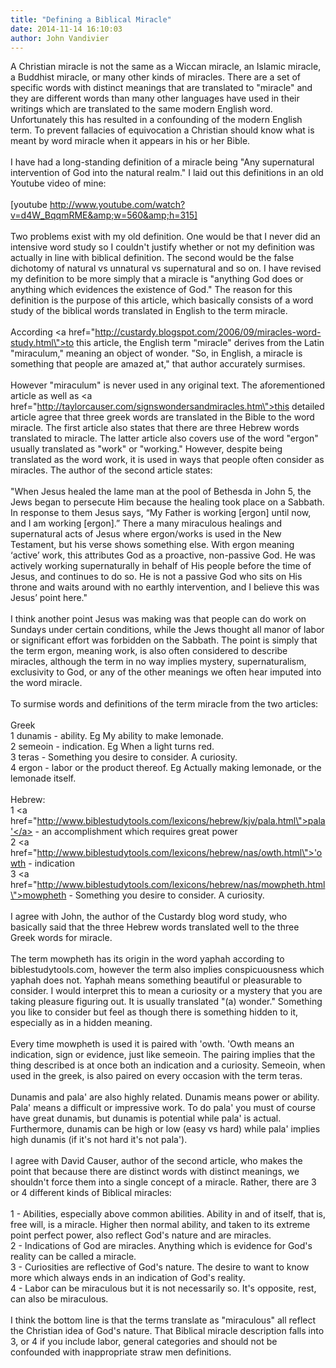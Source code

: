 ```yaml
---
title: "Defining a Biblical Miracle"
date: 2014-11-14 16:10:03
author: John Vandivier
---
```




A Christian miracle is not the same as a Wiccan miracle, an Islamic miracle, a Buddhist miracle, or many other kinds of miracles. There are a set of specific words with distinct meanings that are translated to \"miracle\" and they are different words than many other languages have used in their writings which are translated to the same modern English word. Unfortunately this has resulted in a confounding of the modern English term. To prevent fallacies of equivocation a Christian should know what is meant by word miracle when it appears in his or her Bible.<br /><br />I have had a long-standing definition of a miracle being \"Any supernatural intervention of God into the natural realm.\" I laid out this definitions in an old Youtube video of mine:<br /><br />[youtube http://www.youtube.com/watch?v=d4W_BqqmRME&amp;w=560&amp;h=315]<br /><br />Two problems exist with my old definition. One would be that I never did an intensive word study so I couldn't justify whether or not my definition was actually in line with biblical definition. The second would be the false dichotomy of natural vs unnatural vs supernatural and so on. I have revised my definition to be more simply that a miracle is \"anything God does or anything which evidences the existence of God.\" The reason for this definition is the purpose of this article, which basically consists of a word study of the biblical words translated in English to the term miracle.<br /><br />According <a href=\"http://custardy.blogspot.com/2006/09/miracles-word-study.html\">to this article</a>, the English term \"miracle\" derives from the Latin \"miraculum,\" meaning an object of wonder. \"So, in English, a miracle is something that people are amazed at,\" that author accurately surmises.<br /><br />However \"miraculum\" is never used in any original text. The aforementioned article as well as <a href=\"http://taylorcauser.com/signswondersandmiracles.htm\">this detailed article</a> agree that three greek words are translated in the Bible to the word miracle. The first article also states that there are three Hebrew words translated to miracle. The latter article also covers use of the word \"ergon\" usually translated as \"work\" or \"working.\" However, despite being translated as the word work, it is used in ways that people often consider as miracles. The author of the second article states:<br /><br />\"When Jesus healed the lame man at the pool of Bethesda in John 5, the Jews began to persecute Him because the healing took place on a Sabbath. In response to them Jesus says, “My Father is working [ergon] until now, and I am working [ergon].” There a many miraculous healings and supernatural acts of Jesus where ergon/works is used in the New Testament, but his verse shows something else. With ergon meaning ‘active’ work, this attributes God as a proactive, non-passive God. He was actively working supernaturally in behalf of His people before the time of Jesus, and continues to do so. He is not a passive God who sits on His throne and waits around with no earthly intervention, and I believe this was Jesus’ point here.\"<br /><br />I think another point Jesus was making was that people can do work on Sundays under certain conditions, while the Jews thought all manor of labor or significant effort was forbidden on the Sabbath. The point is simply that the term ergon, meaning work, is also often considered to describe miracles, although the term in no way implies mystery, supernaturalism, exclusivity to God, or any of the other meanings we often hear imputed into the word miracle.<br /><br />To surmise words and definitions of the term miracle from the two articles:<br /><br />Greek<br />1 dunamis - ability. Eg My ability to make lemonade.<br />2 semeoin - indication. Eg When a light turns red.<br />3 teras - Something you desire to consider. A curiosity.<br />4 ergon - labor or the product thereof. Eg Actually making lemonade, or the lemonade itself.<br /><br />Hebrew:<br />1 <a href=\"http://www.biblestudytools.com/lexicons/hebrew/kjv/pala.html\">pala'</a> - an accomplishment which requires great power<br />2 <a href=\"http://www.biblestudytools.com/lexicons/hebrew/nas/owth.html\">'owth</a> - indication<br />3 <a href=\"http://www.biblestudytools.com/lexicons/hebrew/nas/mowpheth.html\">mowpheth </a>- Something you desire to consider. A curiosity.<br /><br />I agree with John, the author of the Custardy blog word study, who basically said that the three Hebrew words translated well to the three Greek words for miracle.<br /><br />The term mowpheth has its origin in the word yaphah according to biblestudytools.com, however the term also implies conspicuousness which yaphah does not. Yaphah means something beautiful or pleasurable to consider. I would interpret this to mean a curiosity or a mystery that you are taking pleasure figuring out. It is usually translated \"(a) wonder.\" Something you like to consider but feel as though there is something hidden to it, especially as in a hidden meaning.<br /><br />Every time mowpheth is used it is paired with 'owth. 'Owth means an indication, sign or evidence, just like semeoin. The pairing implies that the thing described is at once both an indication and a curiosity. Semeoin, when used in the greek, is also paired on every occasion with the term teras.<br /><br />Dunamis and pala' are also highly related. Dunamis means power or ability. Pala' means a difficult or impressive work. To do pala' you must of course have great dunamis, but dunamis is potential while pala' is actual. Furthermore, dunamis can be high or low (easy vs hard) while pala' implies high dunamis (if it's not hard it's not pala').<br /><br />I agree with David Causer, author of the second article, who makes the point that because there are distinct words with distinct meanings, we shouldn't force them into a single concept of a miracle. Rather, there are 3 or 4 different kinds of Biblical miracles:<br /><br />1 - Abilities, especially above common abilities. Ability in and of itself, that is, free will, is a miracle. Higher then normal ability, and taken to its extreme point perfect power, also reflect God's nature and are miracles.<br />2 - Indications of God are miracles. Anything which is evidence for God's reality can be called a miracle.<br />3 - Curiosities are reflective of God's nature. The desire to want to know more which always ends in an indication of God's reality.<br />4 - Labor can be miraculous but it is not necessarily so. It's opposite, rest, can also be miraculous.<br /><br />I think the bottom line is that the terms translate as \"miraculous\" all reflect the Christian idea of God's nature. That Biblical miracle description falls into 3, or 4 if you include labor, general categories and should not be confounded with inappropriate straw men definitions.